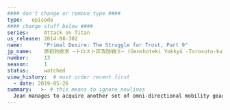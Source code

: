 ```yaml
---
#### don't change or remove type ####
type:   episode
#### change stuff below ####
series:     Attack on Titan
us_release: 2014-08-302 
name:       "Primal Desire: The Struggle for Trost, Part 9"
jp_name:    原初的欲求 ―トロスト区攻防戦⑨― (Genshoteki Yokkyū -Torosuto-ku Kōbōsen (9)-)
number:     13
season:     1
status:     watched
view_history:  # must order recent first
  - date: 2019-05-26 
summary:   >- # this means to ignore newlines
  Jean manages to acquire another set of omni-directional mobility gear from a dead soldier and escapes, thanks to Annie, Connie and Marco Bott distracting the Titans. With Eren as a Titan carrying the boulder towards the gate, Ian orders everyone to protect Eren from the Titans at all costs. Eren finally blocks the open gate with the boulder, and Rico fires a yellow flare to signal that the operation was a success. As Armin tries to pull Eren from his Titan body, they are cornered by two Titans, but Levi saves them in the nick of time. All Titans remaining in the Trost Districts are eliminated except two, which are captured for research. Jean, Sasha and Annie all mourn the deaths of their fellow comrades among several casualties. Meanwhile, Eren is chained in a cell guarded by the Military Police Regiment, where he is visited by Levi and Commander Erwin Smith of the Scout Regiment. After listening to his story and reasons for wanting the Titans dead, Levi allows Eren to join his squad under his command, though Eren is warned that Levi would personally kill him if he ever betrays the squad or loses control again.
---
```


